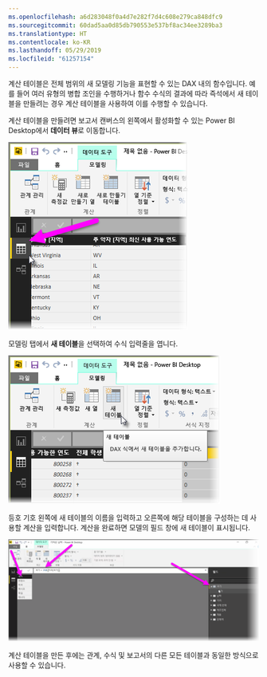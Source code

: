 ```yaml
---
ms.openlocfilehash: a6d283048f0a4d7e282f7d4c608e279ca848dfc9
ms.sourcegitcommit: 60dad5aa0d85db790553e537bf8ac34ee3289ba3
ms.translationtype: HT
ms.contentlocale: ko-KR
ms.lasthandoff: 05/29/2019
ms.locfileid: "61257154"
---
```

계산 테이블은 전체 범위의 새 모델링 기능을 표현할 수 있는 DAX 내의 함수입니다. 예를 들어 여러 유형의 병합 조인을 수행하거나 함수 수식의 결과에 따라 즉석에서 새 테이블을 만들려는 경우 계산 테이블을 사용하여 이를 수행할 수 있습니다.

계산 테이블을 만들려면 보고서 캔버스의 왼쪽에서 활성화할 수 있는 Power BI Desktop에서 **데이터 뷰**로 이동합니다.

![](media/2-6-create-calculated-tables/2-6_1.png)

모델링 탭에서 **새 테이블**을 선택하여 수식 입력줄을 엽니다.

![](media/2-6-create-calculated-tables/2-6_1b.png)

등호 기호 왼쪽에 새 테이블의 이름을 입력하고 오른쪽에 해당 테이블을 구성하는 데 사용할 계산을 입력합니다. 계산을 완료하면 모델의 필드 창에 새 테이블이 표시됩니다.

![](media/2-6-create-calculated-tables/2-6_2.png)

계산 테이블을 만든 후에는 관계, 수식 및 보고서의 다른 모든 테이블과 동일한 방식으로 사용할 수 있습니다.

